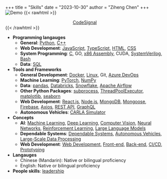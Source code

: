 +++
title = "Skills"
date = "2023-10-30"
author = "Ziheng Chen"
+++
![Demo](https://leetcard.jacoblin.cool/zihengjackchen?theme=nord&font=Noto%20Sans&ext=contest#center)
{{< rawhtml >}}
<div style="text-align: center;">
  <a href="https://app.codesignal.com/evaluation-result/9nCGqusgWDJf8k25F?accessToken=RYpMCA95LYwPqDopS-75GYSFK4ju6uTJiAqyCsGjPM">CodeSignal</a>
</div>
{{< /rawhtml >}}

- **Programming langauges**
    - **General**: [Python](/tags/python), [C++](/tags/c++) 
    - **Web Development**: [JavaScript](/tags/javascript), [TypeScript](/tags/typescript), [HTML](/tags/html), [CSS](/tags/css)
    - **System Programming**: [C](/tags/c), GO, [x86 Assembly](/tags/x86), CUDA, [SystemVerilog](/tags/systemverilog), [Bash](/tags/bash)
    - **Data**: [SQL](/tags/sql)
- **Tools and Frameworks**
    - **General Development**: [Docker](/tags/docker), [Linux](/tags/linux), Git, [Azure DevOps](/tags/azure-devops)
    - **Machine Learning**: [PyTorch](/tags/pytorch), [NumPy](/tags/numpy)
    - **Data**: [pandas](/tags/pandas), [Databricks](/tags/databricks), [Snowflake](/tags/snowflake), [Apache Airflow](/tags/apache-airflow)
    - **Other Python Packages**: [subprocess](/tags/subprocess), [ThreadPoolExecutor](/tags/threadpoolexecutor), [matplotlib](/tags/matplotlib), [seaborn](/tags/seaborn)
    - **Web Development**: [React.js](/tags/react), [Node.js](/tags/node.js), [MongoDB](/tags/mongodb), [Mongoose](/tags/mongoose), [Firebase](/tags/firebase), [Axios](/tags/axios), [REST API](/tags/rest-api), [GraphQL](/tags/graphql)
    - **Autonomous Vehicles**: [CARLA Simulator](/tags/CARLA)
- **Concepts**
    - **AI**: [Machine Learning](/tags/machine-learning), [Deep Learning](/tags/deep-learning), [Computer Vision](/tags/computer-vision), [Neural Networks](/tags/neural-networks), [Reinforcement Learning](/tags/reinforcement-learning), [Large Language Models](/tags/large-language-model)
    - **Dependable Systems**: [Dependable Systems](/tags/dependable-systems), [Autonomous Vehicles](/tags/autonomous-vehicles), [Large-Scale Data Processing](/tags/large-scale-data-processing)
    - **Web Development**: [Web Development](/tags/web-development), [Front-end](/tags/frontend), [Back-end](/tags/backend), [CI/CD](/tags/ci-cd), [Prototyping](/tags/prototyping)
- **Langauges**
    - Chinese (Mandarin): Native or bilingual proficiency
    - English: Native or bilingual proficiency
- **People skills**: [leadership](/tags/leadership)
